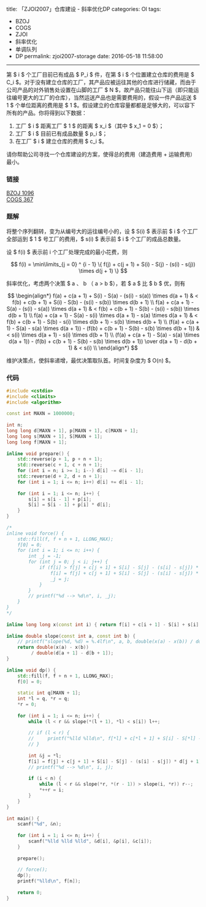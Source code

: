 title: 「ZJOI2007」仓库建设 - 斜率优化DP
categories: OI
tags: 
  - BZOJ
  - COGS
  - ZJOI
  - 斜率优化
  - 单调队列
  - DP
permalink: zjoi2007-storage
date: 2016-05-18 11:58:00
---

第 $ i $ 个工厂目前已有成品 $ P_i $ 件，在第 $ i $ 个位置建立仓库的费用是 $ C_i $。对于没有建立仓库的工厂，其产品应被运往其他的仓库进行储藏，而由于公司产品的对外销售处设置在山脚的工厂 $ N $，故产品只能往山下运（即只能运往编号更大的工厂的仓库），当然运送产品也是需要费用的，假设一件产品运送 $ 1 $ 个单位距离的费用是 $ 1 $。假设建立的仓库容量都都是足够大的，可以容下所有的产品。你将得到以下数据：

1. 工厂 $ i $ 距离工厂 $ 1 $ 的距离 $ x_i $（其中 $ x_1 = 0 $）；
2. 工厂 $ i $ 目前已有成品数量 $ p_i $；
3. 在工厂 $ i $ 建立仓库的费用 $ c_i $。

请你帮助公司寻找一个仓库建设的方案，使得总的费用（建造费用 + 运输费用）最小。

<!-- more -->

### 链接
[BZOJ 1096](http://www.lydsy.com/JudgeOnline/problem.php?id=1096)  
[COGS 367](http://cogs.top/cogs/problem/problem.php?pid=367)

### 题解
将整个序列翻转，变为从编号大的运往编号小的，设 $ S(i) $ 表示前 $ i $ 个工厂全部运到 $ 1 $ 号工厂的费用，$ s(i) $ 表示前 $ i $ 个工厂的成品总数量。

设 $ f(i) $ 表示前 i 个工厂处理完成的最小花费，则

$$ f(i) = \min\limits_{j = 0} ^ {i - 1} \{ f(j) + c(j + 1) + S(i) - S(j) - (s(i) - s(j)) \times d(j + 1) \} $$

斜率优化，考虑两个决策 $ a $、$ b $（$ a > b $），若 $ a $ 比 $ b $ 优，则有

$$
\begin{align*}
f(a) + c(a + 1) + S(i) - S(a) - (s(i) - s(a)) \times d(a + 1) & < f(b) + c(b + 1) + S(i) - S(b) - (s(i) - s(b)) \times d(b + 1) \\
f(a) + c(a + 1) - S(a) - (s(i) - s(a)) \times d(a + 1) & < f(b) + c(b + 1) - S(b) - (s(i) - s(b)) \times d(b + 1) \\
f(a) + c(a + 1) - S(a) - s(i) \times d(a + 1) - s(a) \times d(a + 1) & < f(b) + c(b + 1) - S(b) - s(i) \times d(b + 1) - s(b) \times d(b + 1) \\
(f(a) + c(a + 1) - S(a) - s(a) \times d(a + 1)) - (f(b) + c(b + 1) - S(b) - s(b) \times d(b + 1)) & < s(i) \times d(a + 1) - s(i) \times d(b + 1) \\
(f(a) + c(a + 1) - S(a) - s(a) \times d(a + 1)) - (f(b) + c(b + 1) - S(b) - s(b) \times d(b + 1)) \over d(a + 1) - d(b + 1) & < s(i) \\
\end{align*}
$$

维护决策点，使斜率递增，最优决策取队首。时间复杂度为 $ O(n) $。

### 代码
```c++
#include <cstdio>
#include <climits>
#include <algorithm>
 
const int MAXN = 1000000;
 
int n;
long long d[MAXN + 1], p[MAXN + 1], c[MAXN + 1];
long long s[MAXN + 1], S[MAXN + 1];
long long f[MAXN + 1];
 
inline void prepare() {
    std::reverse(p + 1, p + n + 1);
    std::reverse(c + 1, c + n + 1);
    for (int i = n; i >= 1; i--) d[i] -= d[i - 1];
    std::reverse(d + 2, d + n + 1);
    for (int i = 1; i <= n; i++) d[i] += d[i - 1];
 
    for (int i = 1; i <= n; i++) {
        s[i] = s[i - 1] + p[i];
        S[i] = S[i - 1] + p[i] * d[i];
    }
}
 
/*
inline void force() {
    std::fill(f, f + n + 1, LLONG_MAX);
    f[0] = 0;
    for (int i = 1; i <= n; i++) {
        int _j = -1;
        for (int j = 0; j < i; j++) {
            if (f[i] > f[j] + c[j + 1] + S[i] - S[j] - (s[i] - s[j]) * d[j + 1]) {
                f[i] = f[j] + c[j + 1] + S[i] - S[j] - (s[i] - s[j]) * d[j + 1];
                _j = j;
            }
        }
        // printf("%d --> %d\n", i, _j);
    }
}
*/
 
inline long long x(const int i) { return f[i] + c[i + 1] - S[i] + s[i] * d[i + 1]; }
 
inline double slope(const int a, const int b) {
    // printf("slope(%d, %d) = %.4lf\n", a, b, double(x(a) - x(b)) / double(d[a + 1] - d[b + 1]));
    return double(x(a) - x(b))
         / double(d[a + 1] - d[b + 1]);
}
 
inline void dp() {
    std::fill(f, f + n + 1, LLONG_MAX);
    f[0] = 0;
 
    static int q[MAXN + 1];
    int *l = q, *r = q;
    *r = 0;
 
    for (int i = 1; i <= n; i++) {
        while (l < r && slope(*(l + 1), *l) < s[i]) l++;
 
        // if (l < r) {
        //     printf("%lld %lld\n", f[*l] + c[*l + 1] + S[i] - S[*l] - (s[i] - s[*l]) * d[*l + 1], f[*(l + 1)] + c[*(l + 1) + 1] + S[i] - S[*(l + 1)] - (s[i] - s[*(l + 1)]) * d[*(l + 1) + 1]);
        // }
 
        int &j = *l;
        f[i] = f[j] + c[j + 1] + S[i] - S[j] - (s[i] - s[j]) * d[j + 1];
        // printf("%d --> %d\n", i, j);
 
        if (i < n) {
            while (l < r && slope(*r, *(r - 1)) > slope(i, *r)) r--;
            *++r = i;
        }
    }
}
 
int main() {
    scanf("%d", &n);
 
    for (int i = 1; i <= n; i++) {
        scanf("%lld %lld %lld", &d[i], &p[i], &c[i]);
    }
 
    prepare();
 
    // force();
    dp();
    printf("%lld\n", f[n]);
 
    return 0;
}
```
